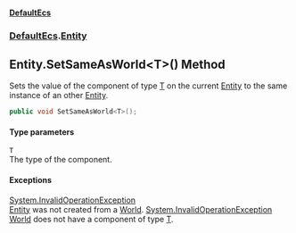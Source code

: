 #### [DefaultEcs](DefaultEcs.md 'DefaultEcs')
### [DefaultEcs](DefaultEcs.md#DefaultEcs 'DefaultEcs').[Entity](Entity.md 'DefaultEcs.Entity')
## Entity.SetSameAsWorld&lt;T&gt;() Method
Sets the value of the component of type [T](Entity_SetSameAsWorld_T_().md#DefaultEcs_Entity_SetSameAsWorld_T_()_T 'DefaultEcs.Entity.SetSameAsWorld&lt;T&gt;().T') on the current [Entity](Entity.md 'DefaultEcs.Entity') to the same instance of an other [Entity](Entity.md 'DefaultEcs.Entity').  
```csharp
public void SetSameAsWorld<T>();
```
#### Type parameters
<a name='DefaultEcs_Entity_SetSameAsWorld_T_()_T'></a>
`T`  
The type of the component.
  
#### Exceptions
[System.InvalidOperationException](https://docs.microsoft.com/en-us/dotnet/api/System.InvalidOperationException 'System.InvalidOperationException')  
[Entity](Entity.md 'DefaultEcs.Entity') was not created from a [World](World.md 'DefaultEcs.World').
[System.InvalidOperationException](https://docs.microsoft.com/en-us/dotnet/api/System.InvalidOperationException 'System.InvalidOperationException')  
[World](Entity_World.md 'DefaultEcs.Entity.World') does not have a component of type [T](Entity_SetSameAsWorld_T_().md#DefaultEcs_Entity_SetSameAsWorld_T_()_T 'DefaultEcs.Entity.SetSameAsWorld&lt;T&gt;().T').
